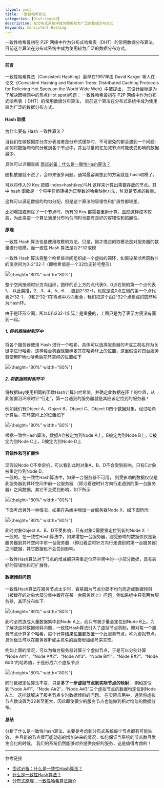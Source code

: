 ```yaml
---
layout: post
title: 一致性哈希算法
categories: [Distributed]
description: 在分布式系统中成为使用较为广泛的数据分布方式
keywords: Consistent Hashing
---
```


一致性哈希最初在 P2P 网络中作为分布式哈希表（DHT）的常用数据分布算法，目前这个算法在分布式系统中成为使用较为广泛的数据分布方式。

---

#### 前言

一致性哈希算法（Consistent Hashing）最早在1997年由 David Karger 等人在论文《Consistent Hashing and Random Trees: Distributed Caching Protocols for Relieving Hot Spots on the World Wide Web》中被提出，
其设计目标是为了解决因特网中的热点(Hot spot)问题；
一致性哈希最初在 P2P 网络中作为分布式哈希表（ DHT）的常用数据分布算法，
目前这个算法在分布式系统中成为使用较为广泛的数据分布方式。

#### Hash 取模

为什么要有 Hash 一致性算法？

当我们在做数据库分库分表或者是分布式缓存时，不可避免的都会遇到一个问题:   
如何将数据均匀的分散到各个节点中，并且尽量的在加减节点时能使受影响的数据最少。

具体可以详细查阅 [面试必备：什么是一致性Hash算法？](https://zhuanlan.zhihu.com/p/34985026)

随机放置就不说了，会带来很多问题。通常最容易想到的方案就是 hash取模了。

可以将传入的 Key 按照 index=hash(key)%N 这样来计算出需要存放的节点。其中 hash 函数是一个将字符串转换为正整数的哈希映射方法，N 就是节点的数量。

这样可以满足数据的均匀分配，但是这个算法的容错性和扩展性都较差。

比如增加或删除了一个节点时，所有的 Key 都需要重新计算，显然这样成本较高，为此需要一个算法满足分布均匀同时也要有良好的容错性和拓展性。

#### 原理

一致性 Hash 算法也是使用取模的方法，只是，刚才描述的取模法是对服务器的数量进行取模，而一致性 Hash 算法是对2^32取模

一致性 Hash 算法将整个哈希值空间组织成一个虚拟的圆环，如假设某哈希函数H的值空间为0-2^32-1（即哈希值是一个32位无符号整形）

![](/images/blog/2019-05-24-1.png){:height="80%" width="80%"} 

整个空间按顺时针方向组织，圆环的正上方的点代表0，0点右侧的第一个点代表1，
以此类推，2、3、4、5、6……直到2^32-1，也就是说0点左侧的第一个点代表2^32-1，
 0和2^32-1在零点中方向重合，我们把这个由2^32个点组成的圆环称为Hash环。
 
由于是环形空间，所以0和232-1实际上是重叠的，上图只是为了表示方便没有画到一起。

##### 1. 将机器映射到环中

将各个服务器使用 Hash 进行一个哈希，具体可以选择服务器的IP或主机名作为关键字进行哈希，这样每台机器就能确定其在哈希环上的位置，这里假设将四台服务器使用IP地址哈希后在环空间的位置如下

![](/images/blog/2019-05-24-2.png){:height="80%" width="80%"} 

##### 2. 将数据映射到环中

将数据key使用相同的函数Hash计算出哈希值，并确定此数据在环上的位置，从此位置沿环顺时针“行走”，第一台遇到的服务器就是其应该定位到的服务器！

例如我们有Object A、Object B、Object C、Object D四个数据对象，经过哈希计算后，在环空间上的位置如下

![](/images/blog/2019-05-24-3.png){:height="80%" width="80%"} 

根据一致性Hash算法，数据A会被定为到Node A上，B被定为到Node B上，C被定为到Node C上，D被定为到Node D上

#### 容错性和可扩展性

现假设Node C不幸宕机，可以看到此时对象A、B、D不会受到影响，只有C对象被重定位到Node D。  
一般的，在一致性Hash算法中，如果一台服务器不可用，
则受影响的数据仅仅是此服务器到其环空间中前一台服务器
（即沿着逆时针方向行走遇到的第一台服务器）之间数据，其它不会受到影响，如下所示: 

![](/images/blog/2019-05-24-4.png){:height="80%" width="80%"} 

下面考虑另外一种情况，如果在系统中增加一台服务器Node X，如下图所示: 

![](/images/blog/2019-05-24-5.png){:height="80%" width="80%"} 

此时对象Object A、B、D不受影响，只有对象C需要重定位到新的Node X ！  
一般的，在一致性Hash算法中，如果增加一台服务器，则受影响的数据仅仅是新服务器到其环空间中前一台服务器
（即沿着逆时针方向行走遇到的第一台服务器）之间数据，其它数据也不会受到影响。

一致性Hash算法对于节点的增减都只需重定位环空间中的一小部分数据，具有较好的容错性和可扩展性。

#### 数据倾斜问题

一致性Hash算法在服务节点太少时，容易因为节点分部不均匀而造成数据倾斜
（被缓存的对象大部分集中缓存在某一台服务器上）问题，例如系统中只有两台服务器，其环分布如下:

![](/images/blog/2019-05-24-6.png){:height="80%" width="80%"} 

此时必然造成大量数据集中到Node A上，而只有极少量会定位到Node B上。为了解决这种数据倾斜问题，一致性Hash算法引入了虚拟节点机制，即对每一个服务节点计算多个哈希，每个计算结果位置都放置一个此服务节点，称为虚拟节点。具体做法可以在服务器IP或主机名的后面增加编号来实现。

例如上面的情况，可以为每台服务器计算三个虚拟节点，于是可以分别计算 “Node A#1”、“Node A#2”、“Node A#3”、“Node B#1”、“Node B#2”、“Node B#3”的哈希值，于是形成六个虚拟节点


![](/images/blog/2019-05-24-7.png){:height="80%" width="80%"} 

同时数据定位算法不变，只是**多了一步虚拟节点到实际节点的映射**，
例如定位到“Node A#1”、“Node A#2”、“Node A#3”三个虚拟节点的数据均定位到Node A上。
这样就解决了服务节点少时数据倾斜的问题。
在实际应用中，通常将虚拟节点数设置为32甚至更大，因此即使很少的服务节点也能做到相对均匀的数据分布。


#### 总结

分析了什么是一致性Hash算法，主要是考虑到分布式系统每个节点都有可能失效，
并且新的节点很可能动态的增加进来的情况，如何保证当系统的节点数目发生变化的时候，
我们的系统仍然能够对外提供良好的服务，这是值得考虑的！


---
参考链接
* [面试必备：什么是一致性Hash算法？](https://zhuanlan.zhihu.com/p/34985026)
* [什么是一致性Hash算法？](https://mp.weixin.qq.com/s/H-jqrM3ehsImXgskH5Y5-g)
* [分布式原理：一致性哈希算法简介](https://mp.weixin.qq.com/s/-d2fwE0wqkLDOBw4jKIP4g)




